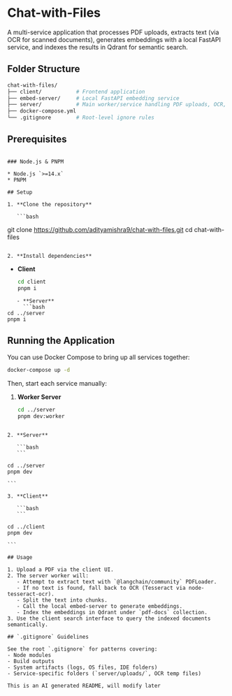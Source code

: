# Chat-with-Files

A multi-service application that processes PDF uploads, extracts text (via OCR for scanned documents), generates embeddings with a local FastAPI service, and indexes the results in Qdrant for semantic search.

## Folder Structure

```bash
chat-with-files/
├── client/           # Frontend application
├── embed-server/     # Local FastAPI embedding service
├── server/           # Main worker/service handling PDF uploads, OCR, embedding, and indexing
├── docker-compose.yml
└── .gitignore        # Root-level ignore rules
```

## Prerequisites

<!-- ### System Dependencies

These tools must be installed globally (via Homebrew or your OS package manager):

```bash
# macOS (Homebrew)
brew install graphicsmagick    # PDF-to-image conversion
brew install poppler           # Poppler utilities (pdftoppm)
brew install ghostscript       # Ghostscript delegate for gm/convert

# Debian/Ubuntu
sudo apt-get update
sudo apt-get install -y graphicsmagick poppler-utils ghostscript

# Fedora/CentOS
sudo dnf install -y GraphicsMagick poppler-utils ghostscript -->

````

### Node.js & PNPM

* Node.js `>=14.x`
* PNPM

## Setup

1. **Clone the repository**

   ```bash
````

git clone https://github.com/adityamishra9/chat-with-files.git
cd chat-with-files

```

2. **Install dependencies**

```

- **Client**
  ```bash
  cd client
  pnpm i

````
   - **Server**
     ```bash
cd ../server
pnpm i
````

## Running the Application

You can use Docker Compose to bring up all services together:

```bash
docker-compose up -d
```

Then, start each service manually:

1. **Worker Server**
   ```bash
   cd ../server
   pnpm dev:worker
   ```

````

2. **Server**

   ```bash
   ```

cd ../server
pnpm dev

```

3. **Client**

   ```bash
   ```

cd ../client
pnpm dev

```

## Usage

1. Upload a PDF via the client UI.
2. The server worker will:
   - Attempt to extract text with `@langchain/community` PDFLoader.
   - If no text is found, fall back to OCR (Tesseract via node-tesseract-ocr).
   - Split the text into chunks.
   - Call the local embed-server to generate embeddings.
   - Index the embeddings in Qdrant under `pdf-docs` collection.
3. Use the client search interface to query the indexed documents semantically.

## `.gitignore` Guidelines

See the root `.gitignore` for patterns covering:
- Node modules
- Build outputs
- System artifacts (logs, OS files, IDE folders)
- Service-specific folders (`server/uploads/`, OCR temp files)

This is an AI generated README, will modify later
````
